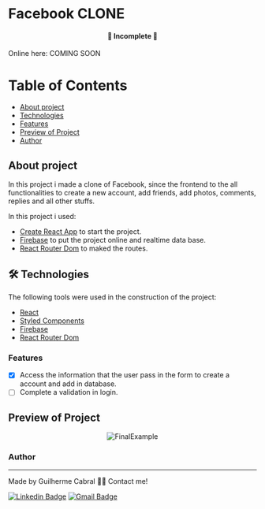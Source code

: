 # Facebook CLONE

<h4 align="center">
	🚧  Incomplete  🚧
</h4>

<p> Online here: COMING SOON </p>

Table of Contents
=================
<!--ts-->
   * [About project](#About-Project)
   * [Technologies](#-Technologies)
   * [Features](#Features)
   * [Preview of Project](#Preview-of-Project)
   * [Author](#Author)
<!--te-->

## About project

In this project i made a clone of Facebook, since the frontend to the all functionalities to create a new account, add friends, add photos, comments, replies and all other stuffs.

In this project i used:

* [Create React App](https://github.com/facebook/create-react-app) to start the project.
* [Firebase](https://firebase.google.com/docs/hosting?hl=pt-br) to put the project online and realtime data base.
* [React Router Dom](https://v5.reactrouter.com/core/guides/quick-start) to maked the routes.

## 🛠 Technologies

The following tools were used in the construction of the project:

- [React](https://pt-br.reactjs.org/)
- [Styled Components](https://styled-components.com/)
- [Firebase](https://firebase.google.com/docs/hosting?hl=pt-br)
- [React Router Dom](https://v5.reactrouter.com/core/guides/quick-start)

### Features
 
- [x] Access the information that the user pass in the form to create a account and add in database.
- [ ] Complete a validation in login.

 ##  Preview of Project


<div align="center">
  <img alt="FinalExample" title="#FinalExample" src="CAMINHO DA IMAGEM" />
</div>



### Author
---
Made by Guilherme Cabral 👋🏽 Contact me!

[![Linkedin Badge](https://img.shields.io/badge/-Guilherme-blue?style=flat-square&logo=Linkedin&logoColor=white&link=https://www.linkedin.com/in/tgmarinho/)](https://www.linkedin.com/in/guilherme-rodrigues-cabral/)
[![Gmail Badge](https://img.shields.io/badge/-guilhermerocabral@gmail.com-c14438?style=flat-square&logo=Gmail&logoColor=white&link=mailto:guilhermerocabral@gmail.com)](mailto:guilhermerocabral@gmail.com)
